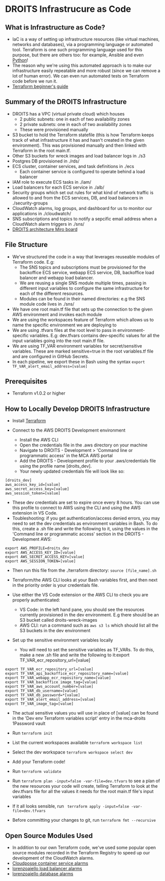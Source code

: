 # DROITS Infrastrucure as Code

## What is Infrastructure as Code?

- IaC is a way of setting up infrastructure resources (like virtual machines, networks and databases), via a programming language or automated tool.
  Terraform is one such programming language used for this purpose, but there are others too: for example, Ansible and even [Python](https://www.freecodecamp.org/news/what-is-infrastructure-as-code/)!
- The reason why we're using this automated approach is to make our infrastructure easily repeatable and more robust (since we can remove a lot of human error). We can even run automated tests on Terraform code before we run it.
- [Terraform beginner&#39;s guide](https://developer.hashicorp.com/terraform/intro)

## Summary of the DROITS Infrastructure

- DROITS has a VPC (virtual private cloud) which houses
  - 2 public subnets: one in each of two availability zones
  - 2 private subnets: one in each of two availability zones
  - These were provisioned manually
- S3 bucket to hold the Terraform statefile (this is how Terraform keeps track of what infrastructure it has and hasn't created in the given environment). This was provisioned manually and then linked with Terraform in the root main.tf.
- Other S3 buckets for wreck images and load balancer logs in ./s3
- Postgres DB provisioned in ./rds/
- ECS cluster, container services, and task definitions in ./ecs
  - Each container service is configured to operate behind a load balancer
- IAM role to execute ECS tasks in ./iam/
- Load balancers for each ECS service in ./alb/
- Security groups which set out rules for what kind of network traffic is allowed to and from the ECS services, DB, and load balancers in ./security-groups
- CloudWatch alarms, log groups, and dashboard for us to monitor our applications in ./cloudwatch/
- SNS subscriptions and topics to notify a sepcific email address when a CloudWatch alarm triggers in ./sns/
- [DROITS architecture Miro board](https://miro.com/app/board/uXjVPXCgex4=/)

## File Structure

- We've structured the code in a way that leverages reuseable modules of Terraform code. E.g:
  - The SNS topics and subscriptions must be provisioned for the backoffice ECS service, webapp ECS service, DB, backoffice load balancer and webapp load balancer.
  - We are reusing a single SNS module multiple times, passing in different input variables to configure the same infrastructure for each of the different resources.
  - Modules can be found in their named directories: e.g the SNS module code lives in ./sns/
- We have one root main.tf file that sets up the connection to the given AWS environment and invokes each module
- We are using the workspaces feature of Terraform which allows us to name the specific environment we are deploying to
- We are using .tfvars files at the root level to pass in environment-specific variables. E.g: dev.tfvars contains dev-specific values for all the input variables going into the root main.tf file.
- We are using TF_VAR environment variables for secret/sensitive variables. These are marked sensitive=true in the root variables.tf file and are configured in GitHub Secrets.
- In each pipeline, we export these in Bash using the syntax `export TF_VAR_alert_email_address=[value]`

## Prerequisites

- Terraform v1.0.2 or higher

## How to Locally Develop DROITS Infrastructure

- Install [Terraform](https://developer.hashicorp.com/terraform/downloads)
- Connect to the AWS DROITS Development environment

  - Install the AWS CLI
  - Open the credentials file in the .aws directory on your machine
  - Navigate to DROITS - Development > 'Command line or programmatic access' in the MCA AWS portal
  - Add the DROITS - Development profile to your .aws/credentials file using the profile name [droits_dev].
  - Your newly updated credentials file will look like so:

```
[droits_dev]
aws_access_key_id=[value]
aws_secret_access_key=[value]
aws_session_token=[value]
```


- These dev credentials are set to expire once every 8 hours. You can use this profile to connect to AWS using the CLI and using the AWS extension in VS Code.
- Toubleshooting: if you get authentication/access denied errors, you may need to set the dev credentials as environment variables in Bash. To do this, create a .sh file and write the following to it, using the values in the 'Command line or programmatic access' section in the DROITS - Development AWS:

```
export AWS_PROFILE=droits_dev
export AWS_ACCESS_KEY_ID=[value]
export AWS_SECRET_ACCESS_KEY=[value]
export AWS_SESSION_TOKEN=[value]  
```

- Then run this file from the ./terraform directory: `source [file_name].sh`
- Terraform/the AWS CLI looks at your Bash variables first, and then next in the priority order is your credentials file.
- Use either the VS Code extension or the AWS CLI to check you are properly authenticated:

  - VS Code: in the left hand pane, you should see the resources currently provisioned in the dev environment. E.g there should be an S3 bucket called droits-wreck-images
  - AWS CLI: run a command such as ``aws s3 ls`` which should list all the S3 buckets in the dev environment
- Set up the sensitive environment variables locally

  - You will need to set the sensitive variables as TF_VARs. To do this, make a new .sh file and write the following to it:export TF_VAR_ecr_repository_url=[value]

```
export TF_VAR_ecr_repository_url=[value]
export TF_VAR_api_backoffice_ecr_repository_name=[value]
export TF_VAR_webapp_ecr_repository_name=[value]
export TF_VAR_backoffice_image_tag=[value]
export TF_VAR_aws_account_number=[value]
export TF_VAR_db_username=[value]
export TF_VAR_db_password=*[value]
export TF_VAR_alert_email_address=[value]
export TF_VAR_image_tag=[value]
```

- The actual sensitive values you will use in place of [value] can be found in the 'Dev env Terraform variables script' entry in the mca-droits 1Password vault

- Run ``terraform init``
- List the current workspaces available
  ``terraform workspace list``
- Select the dev workspace
  ``terraform workspace select dev``
- Add your Terraform code!
- Run ``terraform validate``
- Run ``terraform plan -input=false -var-file=dev.tfvars`` to see a plan of the new resources your code will create, telling Terraform to look at the dev.tfvars file for all the values it needs for the root main.tf file's input variables
- If it all looks sensible, run `` terraform apply -input=false -var-file=dev.tfvars``
- Before committing your changes to git, run ``terraform fmt --recursive``

## Open Source Modules Used

- In addition to our own Terraform code, we've used some popular open source modules recorded in the Terraform Registry to speed up our development of the CloudWatch alarms.
- [Cloudposse container service alarms](https://registry.terraform.io/modules/cloudposse/ecs-cloudwatch-sns-alarms/aws/latest)
- [lorenzoaiello load balancer alarms](https://registry.terraform.io/modules/lorenzoaiello/alb-alarms/aws/latest)
- [lorenzoaiello database alarms](https://registry.terraform.io/modules/lorenzoaiello/rds-alarms/aws/latest)

